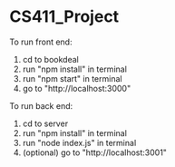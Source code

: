 # CS411_Project

To run front end:
1. cd to bookdeal
2. run "npm install" in terminal
3. run "npm start" in terminal
4. go to "http://localhost:3000"

To run back end:
1. cd to server
2. run "npm install" in terminal
3. run "node index.js" in terminal
4. (optional) go to  "http://localhost:3001"

